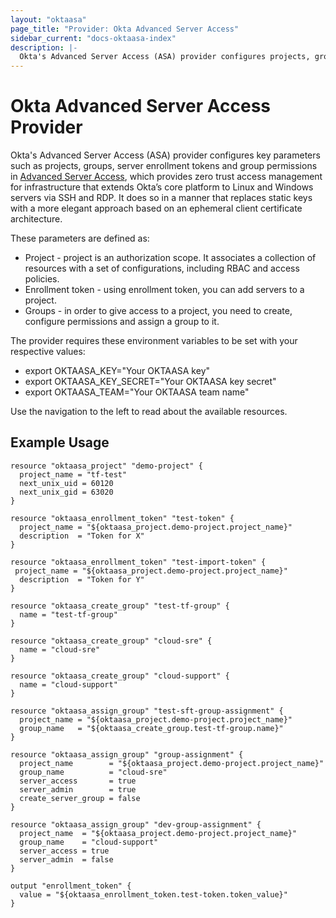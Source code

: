 ```yaml
---
layout: "oktaasa"
page_title: "Provider: Okta Advanced Server Access"
sidebar_current: "docs-oktaasa-index"
description: |-
  Okta's Advanced Server Access (ASA) provider configures projects, groups, server enrollment tokens and group permissions in Advanced Server Access.
---
```


# Okta Advanced Server Access Provider

Okta's Advanced Server Access (ASA) provider configures key parameters such as projects, groups, server enrollment tokens and group permissions in [Advanced Server Access](https://www.okta.com/products/advanced-server-access/), which provides zero trust access management for infrastructure that extends Okta’s core platform to Linux and Windows servers via SSH and RDP.  It does so in a manner that replaces static keys with a more elegant approach based on an ephemeral client certificate architecture.

These parameters are defined as:
* Project - project is an authorization scope. It associates a collection of resources with a set of configurations, including RBAC and access policies.
* Enrollment token - using enrollment token, you can add servers to a project.
* Groups - in order to give access to a project, you need to create, configure permissions and assign a group to it.


The provider requires these environment variables to be set with your respective values:

* export OKTAASA_KEY="Your OKTAASA key"
* export OKTAASA_KEY_SECRET="Your OKTAASA key secret"
* export OKTAASA_TEAM="Your OKTAASA team name"

Use the navigation to the left to read about the available resources.

## Example Usage

```hcl
resource "oktaasa_project" "demo-project" {
  project_name = "tf-test"
  next_unix_uid = 60120
  next_unix_gid = 63020
}

resource "oktaasa_enrollment_token" "test-token" {
  project_name = "${oktaasa_project.demo-project.project_name}"
  description  = "Token for X"
}

resource "oktaasa_enrollment_token" "test-import-token" {
 project_name = "${oktaasa_project.demo-project.project_name}"
  description  = "Token for Y"
}

resource "oktaasa_create_group" "test-tf-group" {
  name = "test-tf-group"
}

resource "oktaasa_create_group" "cloud-sre" {
  name = "cloud-sre"
}

resource "oktaasa_create_group" "cloud-support" {
  name = "cloud-support"
}

resource "oktaasa_assign_group" "test-sft-group-assignment" {
  project_name = "${oktaasa_project.demo-project.project_name}"
  group_name   = "${oktaasa_create_group.test-tf-group.name}"
}

resource "oktaasa_assign_group" "group-assignment" {
  project_name        = "${oktaasa_project.demo-project.project_name}"
  group_name          = "cloud-sre"
  server_access       = true
  server_admin        = true
  create_server_group = false
}

resource "oktaasa_assign_group" "dev-group-assignment" {
  project_name  = "${oktaasa_project.demo-project.project_name}"
  group_name    = "cloud-support"
  server_access = true
  server_admin  = false
}

output "enrollment_token" {
  value = "${oktaasa_enrollment_token.test-token.token_value}"
}
```
